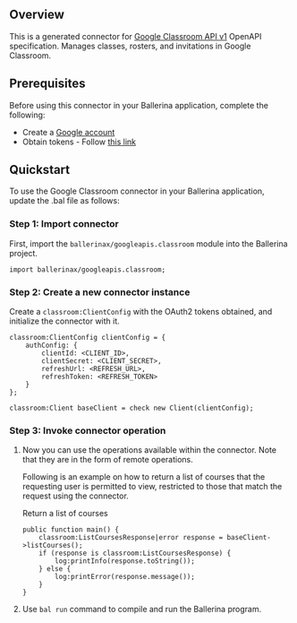 ## Overview
This is a generated connector for [Google Classroom API v1](https://developers.google.com/classroom/guides/get-started) OpenAPI specification.
Manages classes, rosters, and invitations in Google Classroom.

## Prerequisites

Before using this connector in your Ballerina application, complete the following:

* Create a [Google account](https://accounts.google.com/signup)
* Obtain tokens - Follow [this link](https://developers.google.com/identity/protocols/oauth2)
 
## Quickstart

To use the Google Classroom connector in your Ballerina application, update the .bal file as follows:

### Step 1: Import connector
First, import the `ballerinax/googleapis.classroom` module into the Ballerina project.
```ballerina
import ballerinax/googleapis.classroom;
```

### Step 2: Create a new connector instance
Create a `classroom:ClientConfig` with the OAuth2 tokens obtained, and initialize the connector with it. 
```ballerina
classroom:ClientConfig clientConfig = {
    authConfig: {
        clientId: <CLIENT_ID>,
        clientSecret: <CLIENT_SECRET>,
        refreshUrl: <REFRESH_URL>,
        refreshToken: <REFRESH_TOKEN>
    }
};

classroom:Client baseClient = check new Client(clientConfig);
```

### Step 3: Invoke connector operation
1. Now you can use the operations available within the connector. Note that they are in the form of remote operations.

    Following is an example on how to return a list of courses that the requesting user is permitted to view, restricted to those that match the request using the connector. 

    Return a list of courses

    ```ballerina
    public function main() {
        classroom:ListCoursesResponse|error response = baseClient->listCourses();
        if (response is classroom:ListCoursesResponse) {
            log:printInfo(response.toString());
        } else {
            log:printError(response.message());
        }
    }
    ``` 

2. Use `bal run` command to compile and run the Ballerina program.
